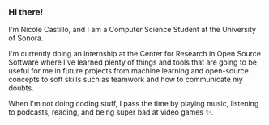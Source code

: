 ### Hi there!
I'm Nicole Castillo, and I am a Computer Science Student at the University of Sonora.

I'm currently doing an internship at the Center for Research in Open Source Software where I’ve learned plenty of things and tools that are going to be useful for me in future projects from machine learning and open-source concepts to soft skills such as teamwork and how to communicate my doubts.

When I'm not doing coding stuff, I pass the time by playing music, listening to podcasts, reading, and being super bad at video games ✨. 

<!--
**nicolecastillo/nicolecastillo** is a ✨ _special_ ✨ repository because its `README.md` (this file) appears on your GitHub profile.

Here are some ideas to get you started:

- 🔭 I’m currently working on ...
- 🌱 I’m currently learning ...
- 👯 I’m looking to collaborate on ...
- 🤔 I’m looking for help with ...
- 💬 Ask me about ...
- 📫 How to reach me: ...
- 😄 Pronouns: ...
- ⚡ Fun fact: ...
-->
